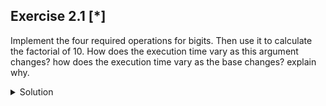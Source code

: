 ## Exercise 2.1 [*]

Implement the four required operations for bigits. Then use it to calculate the factorial of 10. How does the execution time vary as this argument changes? how does the execution time  vary as the base changes? explain why.
<details>
<summary>Solution</summary>

```

```
</details>
